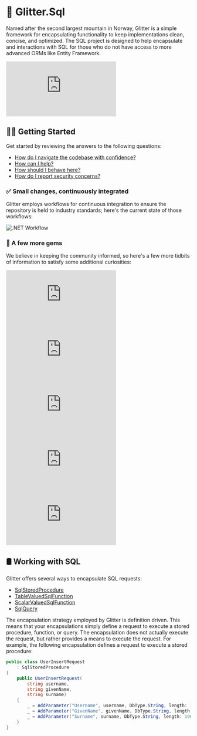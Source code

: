 # 🗻 Glitter.Sql

Named after the second largest mountain in Norway, Glitter is a simple framework for encapsulating functionality to keep implementations clean, concise, and optimized. The SQL project is designed to help encapsulate and interactions with SQL for those who do not have access to more advanced ORMs like Entity Framework.

![License](https://img.shields.io/github/license/tacosontitan/Glitter.Sql?logo=github&style=for-the-badge)

## 💁‍♀️ Getting Started

Get started by reviewing the answers to the following questions:

- [How do I navigate the codebase with confidence?](http://glitter.tacosontitan.com)
- [How can I help?](./CONTRIBUTING.md)
- [How should I behave here?](./CODE_OF_CONDUCT.md)
- [How do I report security concerns?](./SECURITY.md)

### ✅ Small changes, continuously integrated

Glitter employs workflows for continuous integration to ensure the repository is held to industry standards; here's the current state of those workflows:

![.NET Workflow](https://img.shields.io/github/actions/workflow/status/tacosontitan/Glitter.Sql/dotnet.yml?label=Build%20and%20Test&logo=dotnet&style=for-the-badge)

### 💎 A few more gems

We believe in keeping the community informed, so here's a few more tidbits of information to satisfy some additional curiosities:

![Contributors](https://img.shields.io/github/contributors/tacosontitan/Glitter.Sql?logo=github&style=for-the-badge)
![Issues](https://img.shields.io/github/issues/tacosontitan/Glitter.Sql?logo=github&style=for-the-badge)
![Stars](https://img.shields.io/github/stars/tacosontitan/Glitter.Sql?logo=github&style=for-the-badge)
![Size](https://img.shields.io/github/languages/code-size/tacosontitan/Glitter.Sql?logo=github&style=for-the-badge)
![Line Count](https://img.shields.io/tokei/lines/github/tacosontitan/Glitter.Sql?logo=github&style=for-the-badge)

## 🛢️ Working with SQL

Glitter offers several ways to encapsulate SQL requests:

- [SqlStoredProcedure](./src/Glitter.Sql/Encapsulation/SqlStoredProcedure.cs)
- [TableValuedSqlFunction](./src/Glitter.Sql/Encapsulation/TableValuedSqlFunction.cs)
- [ScalarValuedSqlFunction](./src/Glitter.Sql/Encapsulation/ScalarValuedSqlFunction.cs)
- [SqlQuery](./src/Glitter.Sql/Encapsulation/SqlQuery.cs)

The encapsulation strategy employed by Glitter is definition driven. This means that your encapsulations simply define a request to execute a stored procedure, function, or query. The encapsulation does not actually execute the request, but rather provides a means to execute the request. For example, the following encapsulation defines a request to execute a stored procedure:

```csharp
public class UserInsertRequest
    : SqlStoredProcedure
{
    public UserInsertRequest(
        string username,
        string givenName,
        string surname)
    {
        _ = AddParameter("Username", username, DbType.String, length: 100);
        _ = AddParameter("GivenName", givenName, DbType.String, length: 100);
        _ = AddParameter("Surname", surname, DbType.String, length: 100);
    }
}
```
